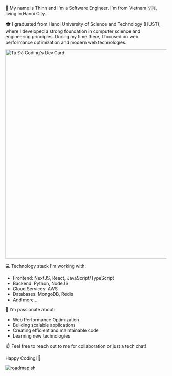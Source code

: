 🔭 My name is Thinh and I'm a Software Engineer. I'm from Vietnam 🇻🇳, living in Hanoi City.

🎓 I graduated from Hanoi University of Science and Technology (HUST), where I developed a strong foundation in computer science and engineering principles. During my time there, I focused on web performance optimization and modern web technologies.

<a href="https://app.daily.dev/tudacoding"><img src="https://api.daily.dev/devcards/v2/ORo874S9oGy4GLMMUKFp4.png?r=srb&type=wide" width="652" alt="Tủ Đá Coding's Dev Card"/></a>

💻 Technology stack I'm working with:
- Frontend: NextJS, React, JavaScript/TypeScript
- Backend: Python, NodeJS
- Cloud Services: AWS
- Databases: MongoDB, Redis
- And more...

🚀 I'm passionate about:
- Web Performance Optimization
- Building scalable applications
- Creating efficient and maintainable code
- Learning new technologies

📫 Feel free to reach out to me for collaboration or just a tech chat!

Happy Coding! 🤩

[![roadmap.sh](https://roadmap.sh/card/tall/64a7bbeb1dadb37b72b5701d?variant=dark)](https://roadmap.sh)



